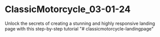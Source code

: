 # ClassicMotorcycle_03-01-24
Unlock the secrets of creating a stunning and highly responsive landing page with this step-by-step tutorial
"# classicmotorcycle-landingpage" 
